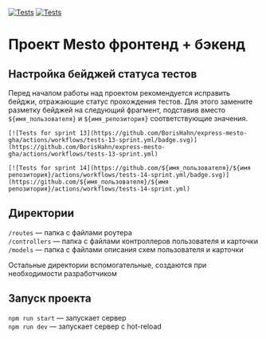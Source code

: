 [![Tests](https://github.com/BorisHahn/express-mesto-gha/actions/workflows/tests-13-sprint.yml/badge.svg)](https://github.com/BorisHahn/express-mesto-gha/actions/runs/3244692020) [![Tests](https://github.com/yandex-praktikum/express-mesto-gha/actions/workflows/tests-14-sprint.yml/badge.svg)](https://github.com/BorisHahn/express-mesto-gha/actions/runs/3324445687)
# Проект Mesto фронтенд + бэкенд



## Настройка бейджей статуса тестов
Перед началом работы над проектом рекомендуется исправить бейджи, отражающие статус прохождения тестов.
Для этого замените разметку бейджей на следующий фрагмент, подставив вместо `${имя_пользователя}` и `${имя_репозитория}` соответствующие значения.

```
[![Tests for sprint 13](https://github.com/BorisHahn/express-mesto-gha/actions/workflows/tests-13-sprint.yml/badge.svg)](https://github.com/BorisHahn/express-mesto-gha/actions/workflows/tests-13-sprint.yml) 

[![Tests for sprint 14](https://github.com/${имя_пользователя}/${имя репозитория}/actions/workflows/tests-14-sprint.yml/badge.svg)](https://github.com/${имя_пользователя}/${имя репозитория}/actions/workflows/tests-14-sprint.yml)
```


## Директории

`/routes` — папка с файлами роутера  
`/controllers` — папка с файлами контроллеров пользователя и карточки   
`/models` — папка с файлами описания схем пользователя и карточки  
  
Остальные директории вспомогательные, создаются при необходимости разработчиком

## Запуск проекта

`npm run start` — запускает сервер   
`npm run dev` — запускает сервер с hot-reload
